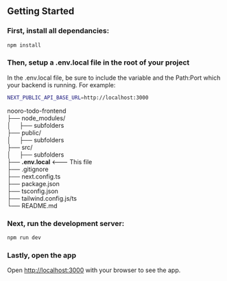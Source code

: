 ## Getting Started

### First, install all dependancies:

```bash
npm install
```

### Then, setup a .env.local file in the root of your project

In the .env.local file, be sure to include the variable and the Path:Port which your backend is running. For example:

```bash
NEXT_PUBLIC_API_BASE_URL=http://localhost:3000
```

nooro-todo-frontend \
├── node_modules/\
│ &nbsp;&nbsp;&nbsp;&nbsp;├── subfolders\
├── public/\
│ &nbsp;&nbsp;&nbsp;&nbsp;├── subfolders\
├── src/\
│ &nbsp;&nbsp;&nbsp;&nbsp;├── subfolders\
├── **.env.local** <--- This file \
├── .gitignore \
├── next.config.ts \
├── package.json \
├── tsconfig.json \
├── tailwind.config.js/ts \
└── README.md

### Next, run the development server:

```bash
npm run dev
```

### Lastly, open the app

Open [http://localhost:3000](http://localhost:3000) with your browser to see the app.
